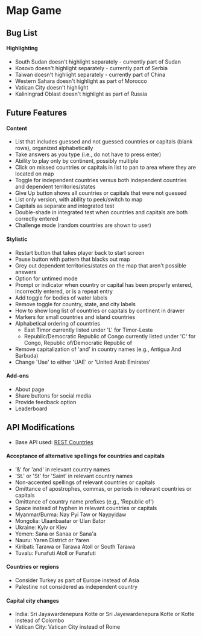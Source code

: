 # Map Game

## Bug List
#### Highlighting
- South Sudan doesn't highlight separately - currently part of Sudan
- Kosovo doesn't highlight separately - currently part of Serbia
- Taiwan doesn't highlight separately - currently part of China
- Western Sahara doesn't highlight as part of Morocco 
- Vatican City doesn't highlight
- Kaliningrad Oblast doesn't highlight as part of Russia

## Future Features
#### Content
- List that includes guessed and not guessed countries or capitals (blank rows), organized alphabetically
- Take answers as you type (i.e., do not have to press enter)
- Ability to play only by continent, possibly multiple
- Click on missed countries or capitals in list to pan to area where they are located on map
- Toggle for independent countries versus both independent countries and dependent territories/states
- Give Up button shows all countries or capitals that were not guessed
- List only version, with ability to peek/switch to map
- Capitals as separate and integrated test
- Double-shade in integrated test when countries and capitals are both correctly entered
- Challenge mode (random countries are shown to user)

#### Stylistic
- Restart button that takes player back to start screen
- Pause button with pattern that blacks out map
- Grey out dependent territories/states on the map that aren't possible answers
- Option for untimed mode
- Prompt or indicator when country or capital has been properly entered, incorrectly entered, or is a repeat entry
- Add toggle for bodies of water labels
- Remove toggle for country, state, and city labels
- How to show long list of countries or capitals by continent in drawer
- Markers for small countries and island countries
- Alphabetical ordering of countries
  - East Timor currently listed under 'L' for Timor-Leste
  - Republic/Democratic Republic of Congo currently listed under 'C' for Congo, Republic of/Democratic Republic of
- Remove capitalization of 'and' in country names (e.g., Antigua And Barbuda)
- Change 'Uae' to either 'UAE' or 'United Arab Emirates'

#### Add-ons
- About page
- Share buttons for social media
- Provide feedback option
- Leaderboard

## API Modifications
- Base API used: [REST Countries](http://restcountries.eu/)

#### Acceptance of alternative spellings for countries and capitals
- '&' for 'and' in relevant country names
- 'St.' or 'St' for 'Saint' in relevant country names
- Non-accented spellings of relevant countries or capitals
- Omittance of apostrophes, commas, or periods in relevant countries or capitals
- Omittance of country name prefixes (e.g., 'Republic of')
- Space instead of hyphen in relevant countries or capitals
- Myanmar/Burma: Nay Pyi Taw or Naypyidaw
- Mongolia: Ulaanbaatar or Ulan Bator
- Ukraine: Kyiv or Kiev
- Yemen: Sana or Sanaa or Sana'a
- Nauru: Yaren District or Yaren
- Kiribati: Tarawa or Tarawa Atoll or South Tarawa
- Tuvalu: Funafuti Atoll or Funafuti

#### Countries or regions
- Consider Turkey as part of Europe instead of Asia
- Palestine not considered as independent country

#### Capital city changes
- India: Sri Jayawardenepura Kotte or Sri Jayewardenepura Kotte or Kotte instead of Colombo
- Vatican City: Vatican City instead of Rome
